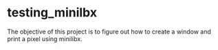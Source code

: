 # testing_minilbx
The objective of this project is to figure out how to create a window and print a pixel using minilibx.
